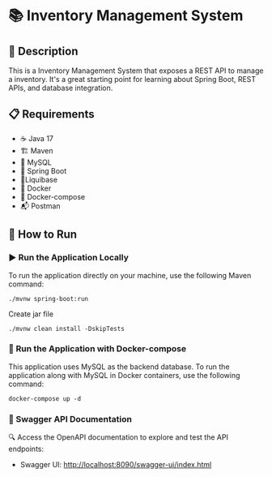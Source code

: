 # 📚 Inventory Management System

## 📝 Description

This is a Inventory Management System that exposes a REST API to manage a inventory. It's a great starting point for
learning about Spring Boot, REST APIs, and database integration.

## 📋 Requirements

- ☕ Java 17
- 🏗️ Maven
- 🐬 MySQL
- 🐘 Spring Boot
- 🐬Liquibase
- 🐳 Docker
- 🧩 Docker-compose
- 📬 Postman

## 🚀 How to Run

### ▶️ Run the Application Locally

To run the application directly on your machine, use the following Maven command:

```shell
./mvnw spring-boot:run
```

Create jar file

```shell
./mvnw clean install -DskipTests
```

### 🐳 Run the Application with Docker-compose

This application uses MySQL as the backend database. To run the application along with MySQL in Docker containers, use
the following command:

```shell
docker-compose up -d
```

### 📖 Swagger API Documentation

🔍 Access the OpenAPI documentation to explore and test the API endpoints:

- Swagger UI: [http://localhost:8090/swagger-ui/index.html](http://localhost:8090/swagger-ui/index.html)

